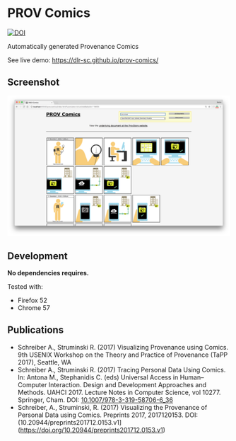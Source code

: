 # PROV Comics

[![DOI](https://zenodo.org/badge/DOI/10.5281/zenodo.555927.svg)](https://doi.org/10.5281/zenodo.555927)


Automatically generated Provenance Comics

See live demo: https://dlr-sc.github.io/prov-comics/


## Screenshot
![Screenshot](./Screenshot.png)


## Development

**No dependencies requires.**

Tested with:

* Firefox 52
* Chrome 57

## Publications

* Schreiber A., Struminski R. (2017) Visualizing Provenance using Comics. 9th USENIX Workshop on the Theory and Practice of Provenance (TaPP 2017), Seattle, WA
* Schreiber A., Struminski R. (2017) Tracing Personal Data Using Comics. In: Antona M., Stephanidis C. (eds) Universal Access in Human–Computer Interaction. Design and Development Approaches and Methods. UAHCI 2017. Lecture Notes in Computer Science, vol 10277. Springer, Cham. DOI: [10.1007/978-3-319-58706-6_36](https://doi.org/10.1007/978-3-319-58706-6_36)
* Schreiber, A., Struminski, R. (2017) Visualizing the Provenance of Personal Data using Comics. Preprints 2017, 2017120153. DOI: (10.20944/preprints201712.0153.v1](https://doi.org/10.20944/preprints201712.0153.v1)
